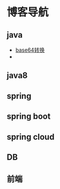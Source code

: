 # 博客导航
## java
- [base64转换](https://github.com/yangzhenlong/yangzhenlong.github.io/blob/master/md/java/base64.md)
- 
    
## java8
## spring
## spring boot
## spring cloud
## DB
## 前端